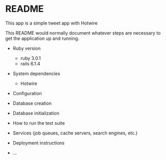 # README

This app is a simple tweet app with Hotwire

This README would normally document whatever steps are necessary to get the
application up and running.

* Ruby version
  * ruby 3.0.1
  * rails 6.1.4

* System dependencies
  * Hotwire

* Configuration

* Database creation

* Database initialization

* How to run the test suite

* Services (job queues, cache servers, search engines, etc.)

* Deployment instructions

* ...
